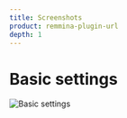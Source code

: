 ```yaml
---
title: Screenshots
product: remmina-plugin-url
depth: 1
---
```


# Basic settings

![Basic settings](/resources/remmina-plugin-url/archive/latest/english/general.png?classes=center)
